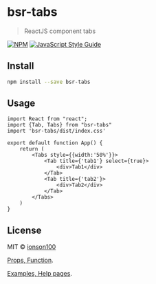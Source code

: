# bsr-tabs

> ReactJS component tabs

[![NPM](https://img.shields.io/npm/v/bsr-tabs.svg)](https://www.npmjs.com/package/bsr-tabs) [![JavaScript Style Guide](https://img.shields.io/badge/code_style-standard-brightgreen.svg)](https://standardjs.com)

## Install

```bash
npm install --save bsr-tabs
```

## Usage

```tsx
import React from "react";
import {Tab, Tabs} from "bsr-tabs"
import 'bsr-tabs/dist/index.css'

export default function App() {
    return (
        <Tabs style={{width:'50%'}}>
            <Tab title={'tab1'} select={true}>
                <div>Tab1</div>
            </Tab>
            <Tab title={'tab2'}>
                <div>Tab2</div>
            </Tab>
        </Tabs>
    )
}
```

## License

MIT © [ionson100](https://github.com/ionson100)

[Props, Function](https://ionson100.github.io/wwwroot/index.html#page=tabs).

[Examples, Help pages](https://ionson100.github.io/wwwroot/index.html#page=8-20).
